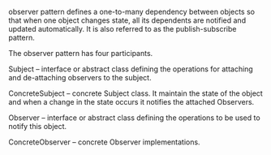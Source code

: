 observer pattern defines a one-to-many dependency between objects so that when one object changes state, 
all its dependents are notified and updated automatically. It is also referred to as the publish-subscribe pattern.

The observer pattern has four participants.

Subject – interface or abstract class defining the operations for attaching and de-attaching observers to the subject.

ConcreteSubject – concrete Subject class. It maintain the state of the object and when a change in the state occurs it notifies the attached Observers.

Observer – interface or abstract class defining the operations to be used to notify this object.

ConcreteObserver – concrete Observer implementations.

